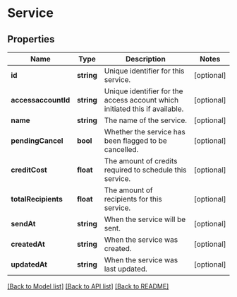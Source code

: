 # Service

## Properties
Name | Type | Description | Notes
------------ | ------------- | ------------- | -------------
**id** | **string** | Unique identifier for this service. | [optional] 
**accessaccountId** | **string** | Unique identifier for the access account which initiated this if available. | [optional] 
**name** | **string** | The name of the service. | [optional] 
**pendingCancel** | **bool** | Whether the service has been flagged to be cancelled. | [optional] 
**creditCost** | **float** | The amount of credits required to schedule this service. | [optional] 
**totalRecipients** | **float** | The amount of recipients for this service. | [optional] 
**sendAt** | **string** | When the service will be sent. | [optional] 
**createdAt** | **string** | When the service was created. | [optional] 
**updatedAt** | **string** | When the service was last updated. | [optional] 

[[Back to Model list]](../../README.md#documentation-for-models) [[Back to API list]](../../README.md#documentation-for-api-endpoints) [[Back to README]](../../README.md)


